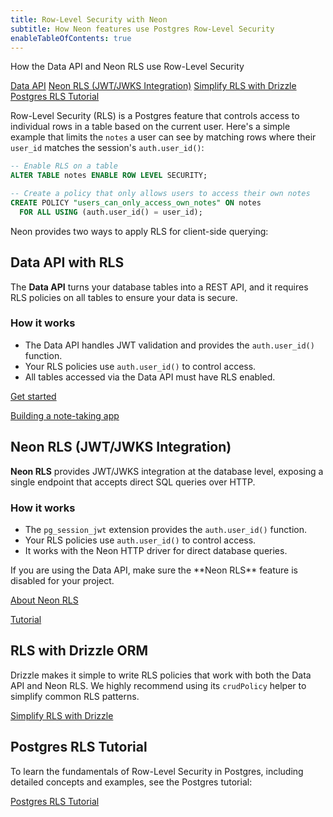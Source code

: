 ```yaml
---
title: Row-Level Security with Neon
subtitle: How Neon features use Postgres Row-Level Security
enableTableOfContents: true
---
```


<InfoBlock>
<DocsList title="What you will learn:">
<p>How the Data API and Neon RLS use Row-Level Security</p>
</DocsList>

<DocsList title="Related docs" theme="docs">
  <a href="/docs/data-api/get-started">Data API</a>
  <a href="/docs/guides/neon-rls">Neon RLS (JWT/JWKS Integration)</a>
  <a href="/docs/guides/neon-rls-drizzle">Simplify RLS with Drizzle</a>
  <a href="/postgresql/postgresql-administration/postgresql-row-level-security">Postgres RLS Tutorial</a>
</DocsList>

</InfoBlock>

Row-Level Security (RLS) is a Postgres feature that controls access to individual rows in a table based on the current user. Here's a simple example that limits the `notes` a user can see by matching rows where their `user_id` matches the session's `auth.user_id()`:

```sql
-- Enable RLS on a table
ALTER TABLE notes ENABLE ROW LEVEL SECURITY;

-- Create a policy that only allows users to access their own notes
CREATE POLICY "users_can_only_access_own_notes" ON notes
  FOR ALL USING (auth.user_id() = user_id);
```

Neon provides two ways to apply RLS for client-side querying:

## Data API with RLS

The **Data API** turns your database tables into a REST API, and it requires RLS policies on all tables to ensure your data is secure.

### How it works

- The Data API handles JWT validation and provides the `auth.user_id()` function.
- Your RLS policies use `auth.user_id()` to control access.
- All tables accessed via the Data API must have RLS enabled.

<DetailIconCards>

<a href="/docs/data-api/get-started" description="Learn how to enable and use the Data API with RLS policies" icon="database">Get started</a>

<a href="/docs/data-api/demo" description="See a complete example of the Data API with RLS in action" icon="github">Building a note-taking app</a>

</DetailIconCards>

## Neon RLS (JWT/JWKS Integration)

**Neon RLS** provides JWT/JWKS integration at the database level, exposing a single endpoint that accepts direct SQL queries over HTTP.

### How it works

- The `pg_session_jwt` extension provides the `auth.user_id()` function.
- Your RLS policies use `auth.user_id()` to control access.
- It works with the Neon HTTP driver for direct database queries.

<Admonition type="warning" title="Important: Data API and Neon RLS are not compatible">
If you are using the Data API, make sure the **Neon RLS** feature is disabled for your project.
</Admonition>

<DetailIconCards>

<a href="/docs/guides/neon-rls" description="Learn how Neon RLS works and when to use it" icon="privacy">About Neon RLS</a>

<a href="/docs/guides/neon-rls-tutorial" description="A step-by-step guide to setting up Neon RLS" icon="github">Tutorial</a>

</DetailIconCards>

## RLS with Drizzle ORM

Drizzle makes it simple to write RLS policies that work with both the Data API and Neon RLS. We highly recommend using its `crudPolicy` helper to simplify common RLS patterns.

<DetailIconCards>

<a href="/docs/guides/neon-rls-drizzle" description="Learn how to use Drizzle's crudPolicy function to simplify RLS policies" icon="drizzle">Simplify RLS with Drizzle</a>

</DetailIconCards>

## Postgres RLS Tutorial

To learn the fundamentals of Row-Level Security in Postgres, including detailed concepts and examples, see the Postgres tutorial:

<DetailIconCards>

<a href="/postgresql/postgresql-administration/postgresql-row-level-security" description="A complete guide to Postgres Row-Level Security concepts and implementation" icon="database">Postgres RLS Tutorial</a>

</DetailIconCards>
